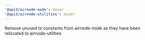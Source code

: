 ```yaml
---
'@api3/airnode-node': minor
'@api3/airnode-utilities': minor
---
```


Remove unused tx constants from airnode-node as they have been relocated to airnode-utilities
